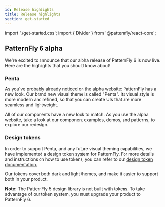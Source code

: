 ```yaml
---
id: Release highlights
title: Release highlights
section: get-started
---
```


import './get-started.css';
import { Divider } from '@patternfly/react-core';

## PatternFly 6 alpha

We're excited to announce that our alpha release of PatternFly 6 is now live. Here are the highlights that you should know about!

### Penta

As you've probably already noticed on the alpha website: PatternFly has a new look. Our brand new visual theme is called "Penta". Its visual style is more modern and refined, so that you can create UIs that are more seamless and lightweight.

All of our components have a new look to match. As you use the alpha website, take a look at our component examples, demos, and patterns, to explore our redesign.

### Design tokens 

In order to support Penta, and any future visual theming capabilities, we have implemented a design token system for PatternFly. For more details and instructions on how to use tokens, you can refer to our [design token documentation.](/tokens/about-tokens)

Our tokens cover both dark and light themes, and make it easier to support both in your product.

**Note:** The PatternFly 5 design library is not built with tokens. To take advantage of our token system, you must upgrade your product to PatternFly 6.
